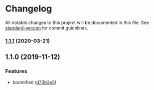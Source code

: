 # Changelog

All notable changes to this project will be documented in this file. See [standard-version](https://github.com/conventional-changelog/standard-version) for commit guidelines.

### [1.1.1](https://github.com/gospime/koa-boom/compare/v1.1.0...v1.1.1) (2020-03-21)

## 1.1.0 (2019-11-12)


### Features

* boomified ([d73b3e5](https://github.com/gospime/koa-boom/commit/d73b3e57b2d354d18468885b0d05dc265b82ce03))
